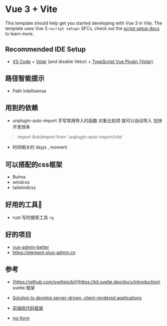 # Vue 3 + Vite

This template should help get you started developing with Vue 3 in Vite. The template uses Vue 3 `<script setup>` SFCs, check out the [script setup docs](https://v3.vuejs.org/api/sfc-script-setup.html#sfc-script-setup) to learn more.

## Recommended IDE Setup

- [VS Code](https://code.visualstudio.com/) + [Volar](https://marketplace.visualstudio.com/items?itemName=Vue.volar) (and disable Vetur) + [TypeScript Vue Plugin (Volar)](https://marketplace.visualstudio.com/items?itemName=Vue.vscode-typescript-vue-plugin).


## 路径智能提示

- Path Intellisense


## 用到的依赖
- unplugin-auto-import
手写常用导入的函数 对象比较烦 就可以自动导入 加快开发效率
> import AutoImport from 'unplugin-auto-import/vite'

- 时间相关的 dayjs , moment 

## 可以搭配的css框架
- Bulma
- windcss
- tailwindcss

## 好用的工具🔧
- rust 写的搜索工具 ``rg``

## 好的项目
- [vue-admin-better](https://github.com/chuzhixin/vue-admin-better)
- https://element-plus-admin.cn

## 参考

- [https://github.com/sveltejs/kit](https://kit.svelte.dev/docs/introduction)
svelte 框架
- [Solution to develop server-driven, client-rendered applications ](https://github.com/hybridly/hybridly)

- [前端低代码框架](https://github.com/baidu/amis)
- [ng-form](...)